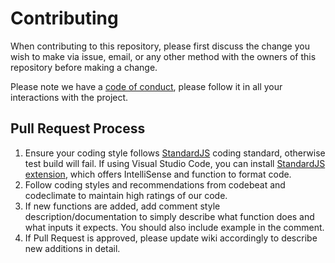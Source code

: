 # Contributing

When contributing to this repository, please first discuss the change you wish to make via issue, email, or any other method with the owners of this repository before making a change.

Please note we have a [code of conduct](CODE_OF_CONDUCT.md), please follow it in all your interactions with the project.

## Pull Request Process

1. Ensure your coding style follows [StandardJS](https://standardjs.com/) coding standard, otherwise test build will fail.
If using Visual Studio Code, you can install [StandardJS extension](https://github.com/standard/vscode-standardjs), which offers IntelliSense and function to format code.
2. Follow coding styles and recommendations from codebeat and codeclimate to maintain high ratings of our code.
3. If new functions are added, add comment style description/documentation to simply describe what function does and what inputs it expects. You should also include example in the comment.
4. If Pull Request is approved, please update wiki accordingly to describe new additions in detail.
